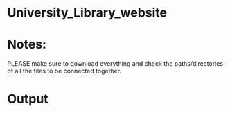# University_Library_website
# Notes:
PLEASE make sure to download everything and check the paths/directories of all the files to be connected together.

# Output
